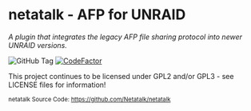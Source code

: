 # netatalk - AFP for UNRAID
_A plugin that integrates the legacy AFP file sharing protocol into newer UNRAID versions._

![GitHub Tag](https://img.shields.io/github/v/tag/desertwitch/nAFP-unRAID?label=release&color=peru)
[![CodeFactor](https://www.codefactor.io/repository/github/desertwitch/nafp-unraid/badge)](https://www.codefactor.io/repository/github/desertwitch/nafp-unraid)

This project continues to be licensed under GPL2 and/or GPL3 - see LICENSE files for information!

<sub>netatalk Source Code: https://github.com/Netatalk/netatalk</sub>

